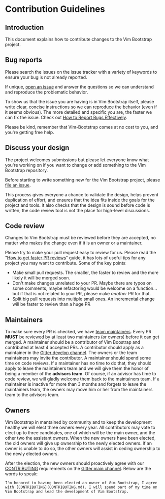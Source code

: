 # Contribution Guidelines

## Introduction

This document explains how to contribute changes to the Vim Bootstrap project.

## Bug reports

Please search the issues on the issue tracker with a variety of keywords to ensure your bug is not already reported.

If unique, [open an issue](https://github.com/avelino/vim-bootstrap/issues/new) and answer the questions so we can understand and reproduce the problematic behavior.

To show us that the issue you are having is in Vim Bootstrap itself, please write clear, concise instructions so we can reproduce the behavior (even if it seems obvious). The more detailed and specific you are, the faster we can fix the issue. Check out [How to Report Bugs Effectively](http://www.chiark.greenend.org.uk/~sgtatham/bugs.html).

Please be kind, remember that Vim-Bootstrap comes at no cost to you, and you're getting free help.

## Discuss your design

The project welcomes submissions but please let everyone know what you're working on if you want to change or add something to the Vim Bootstrap repository.

Before starting to write something new for the Vim Bootstrap project, please [file an issue](https://github.com/avelino/vim-bootstrap/issues/new).

This process gives everyone a chance to validate the design, helps prevent duplication of effort, and ensures that the idea fits inside the goals for the project and tools. It also checks that the design is sound before code is written; the code review tool is not the place for high-level discussions.

## Code review

Changes to Vim Bootstrap must be reviewed before they are accepted, no matter who makes the change even if it is an owner or a maintainer.

Please try to make your pull request easy to review for us. Please read the "[How to get faster PR reviews](https://github.com/kubernetes/community/blob/master/contributors/devel/faster_reviews.md)" guide, it has lots of useful tips for any project you may want to contribute. Some of the key points:

* Make small pull requests. The smaller, the faster to review and the more likely it will be merged soon.
* Don't make changes unrelated to your PR. Maybe there are typos on some comments, maybe refactoring would be welcome on a function... but if that is not related to your PR, please make *another* PR for that.
* Split big pull requests into multiple small ones. An incremental change will be faster to review than a huge PR.

## Maintainers

To make sure every PR is checked, we have [team maintainers](../MAINTAINERS). Every PR **MUST** be reviewed by at least two maintainers (or owners) before it can get merged. A maintainer should be a contributor of Vim Boostrap and contributed at least 4 accepted PRs. A contributor should apply as a maintainer in the [Gitter develop channel](https://gitter.im/avelino/vim-bootstrap). The owners or the team maintainers may invite the contributor. A maintainer should spend some time on code reviews. If a maintainer has no time to do that, they should apply to leave the maintainers team and we will give them the honor of being a member of the **advisors team**. Of course, if an advisor has time to code review, we will gladly welcome them back to the maintainers team. If a maintainer is inactive for more than 3 months and forgets to leave the maintainers team, the owners may move him or her from the maintainers team to the advisors team.

## Owners

Vim Bootstrap in mantained by community and to keep the development healthy we will elect three owners every year. All contributors may vote to elect up to three candidates, one of which will be the main owner, and the other two the assistant owners. When the new owners have been elected, the old owners will give up ownership to the newly elected owners. If an owner is unable to do so, the other owners will assist in ceding ownership to the newly elected owners.

After the election, the new owners should proactively agree with our [CONTRIBUTING](CONTRIBUTING.md) requirements on the [Gitter main channel](https://gitter.im/avelino/vim-bootstrap). Below are the words to speak:

```
I'm honored to having been elected an owner of Vim Bootstrap, I agree with [CONTRIBUTING](CONTRIBUTING.md). I will spend part of my time on Vim Bootstrap and lead the development of Vim Bootstrap.
```
